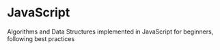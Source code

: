 # JavaScript
Algorithms and Data Structures implemented in JavaScript for beginners, following best practices
